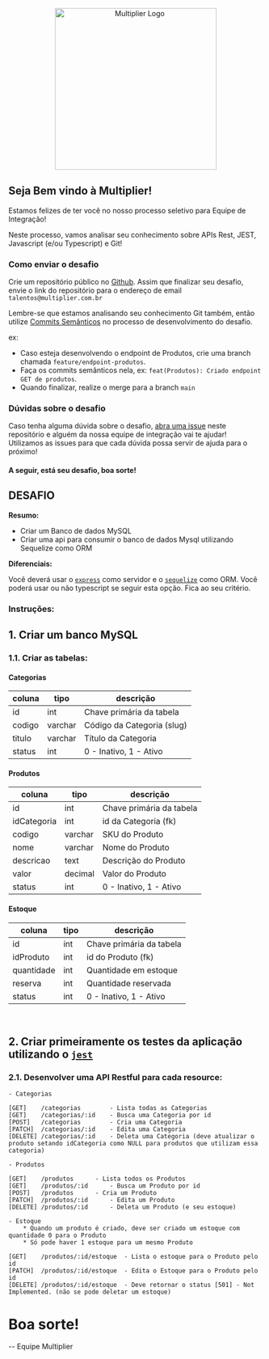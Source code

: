 
<p align="center">
  <img src="https://multipliersalestech.com.br/_ipx/s_210x30/images/multiplier.svg" width="320" alt="Multiplier Logo" />
</p>

## Seja Bem vindo à Multiplier!

Estamos felizes de ter você no nosso processo seletivo para Equipe de Integração!

Neste processo, vamos analisar seu conhecimento sobre APIs Rest, JEST, Javascript (e/ou Typescript) e Git!

### Como enviar o desafio
Crie um repositório público no [Github](https://github.com/). Assim que finalizar seu desafio, envie o link do repositório para o endereço de email `talentos@multiplier.com.br`

Lembre-se que estamos analisando seu conhecimento Git também, então utilize [Commits Semânticos](https://blog.geekhunter.com.br/o-que-e-commit-e-como-usar-commits-semanticos/) no processo de desenvolvimento do desafio.

ex: 
- Caso esteja desenvolvendo o endpoint de Produtos, crie uma branch chamada `feature/endpoint-produtos`.
- Faça os commits semânticos nela, ex: `feat(Produtos): Criado endpoint GET de produtos`.
- Quando finalizar, realize o merge para a branch `main`

### Dúvidas sobre o desafio

Caso tenha alguma dúvida sobre o desafio, [abra uma issue](https://github.com/multiplierx/desafio-integracao/issues) neste repositório e alguém da nossa equipe de integração vai te ajudar! Utilizamos as issues para que cada dúvida possa servir de ajuda para o próximo! 


#### A seguir, está seu desafio, boa sorte! 


## DESAFIO

**Resumo:**

- Criar um Banco de dados MySQL
- Criar uma api para consumir o banco de dados Mysql utilizando Sequelize como ORM

**Diferenciais:**

Você deverá usar o [`express`](https://expressjs.com/pt-br/starter/hello-world.html) como servidor e o [`sequelize`](https://sequelize.org/master/) como ORM. Você poderá usar ou não typescript se seguir esta opção. Fica ao seu critério.

### Instruções:

## 1. Criar um banco MySQL
### 1.1. Criar as tabelas:

#### Categorias
| coluna | tipo    | descrição                  |
|--------|---------|----------------------------|
| id     | int     | Chave primária da tabela   |
| codigo | varchar | Código da Categoria (slug) |
| titulo | varchar | Título da Categoria        |
| status | int     | 0 - Inativo, 1 - Ativo     |

#### Produtos
| coluna      | tipo    | descrição                |
|-------------|---------|--------------------------|
| id          | int     | Chave primária da tabela |
| idCategoria | int     | id da Categoria (fk)     |
| codigo      | varchar | SKU do Produto           |
| nome        | varchar | Nome do Produto          |
| descricao   | text    | Descrição do Produto     |
| valor       | decimal | Valor do Produto         |
| status      | int     | 0 - Inativo, 1 - Ativo   |

#### Estoque
| coluna     | tipo    | descrição                |
|------------|---------|--------------------------|
| id         | int     | Chave primária da tabela |
| idProduto  | int     | id do Produto (fk)       |
| quantidade | int     | Quantidade em estoque    |
| reserva    | int     | Quantidade reservada     |
| status     | int     | 0 - Inativo, 1 - Ativo   |

<br>

## 2. Criar primeiramente os testes da aplicação utilizando o [`jest`](https://jestjs.io/pt-BR/)
### 2.1. Desenvolver uma API Restful para cada resource:

	- Categorias
	
	[GET] 	 /categorias 		- Lista todas as Categorias
	[GET] 	 /categorias/:id 	- Busca uma Categoria por id
	[POST] 	 /categorias 		- Cria uma Categoria
	[PATCH]  /categorias/:id 	- Edita uma Categoria
	[DELETE] /categorias/:id	- Deleta uma Categoria (deve atualizar o produto setando idCategoria como NULL para produtos que utilizam essa categoria)

	- Produtos
	
	[GET] 	 /produtos 		- Lista todos os Produtos
	[GET] 	 /produtos/:id 		- Busca um Produto por id
	[POST] 	 /produtos 		- Cria um Produto
	[PATCH]  /produtos/:id 		- Edita um Produto
	[DELETE] /produtos/:id		- Deleta um Produto (e seu estoque)

	- Estoque
		* Quando um produto é criado, deve ser criado um estoque com quantidade 0 para o Produto
		* Só pode haver 1 estoque para um mesmo Produto
	
	[GET] 	 /produtos/:id/estoque 	- Lista o estoque para o Produto pelo id
	[PATCH]  /produtos/:id/estoque 	- Edita o Estoque para o Produto pelo id
	[DELETE] /produtos/:id/estoque	- Deve retornar o status [501] - Not Implemented. (não se pode deletar um estoque)

# Boa sorte!

-- Equipe Multiplier
